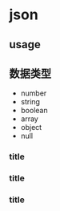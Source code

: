 # json

## usage

## 数据类型

- number
- string
- boolean
- array
- object
- null

### title

### title

### title
